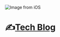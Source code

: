 <!--

**Here are some ideas to get you started:**

🙋‍♀️ A short introduction - what is your organization all about?
🌈 Contribution guidelines - how can the community get involved?
👩‍💻 Useful resources - where can the community find your docs? Is there anything else the community should know?
🍿 Fun facts - what does your team eat for breakfast?
🧙 Remember, you can do mighty things with the power of [Markdown](https://docs.github.com/github/writing-on-github/getting-started-with-writing-and-formatting-on-github/basic-writing-and-formatting-syntax)
-->

![Image from iOS](https://user-images.githubusercontent.com/24898863/157044559-70823cfa-2af3-4a4a-a1a4-972f6dd73ddb.gif)
# ✍️[Tech Blog](https://medium.com/strise)
